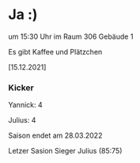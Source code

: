 
# Ja :)

um 15:30 Uhr im Raum 306 Gebäude 1

Es gibt Kaffee und Plätzchen


<!---![image](https://user-images.githubusercontent.com/73311547/125851712-3934142d-7930-4613-8163-7ba796f7bffd.png)-->

[15.12.2021]


### Kicker

Yannick: 4

Julius:  4

Saison endet am 28.03.2022

Letzer Sasion Sieger Julius (85:75)
